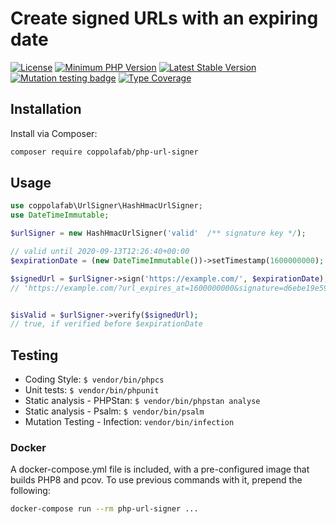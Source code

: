# Create signed URLs with an expiring date

[![License](https://poser.pugx.org/coppolafab/php-url-signer/license)](//packagist.org/packages/coppolafab/php-url-signer)
[![Minimum PHP Version](https://img.shields.io/badge/php-%7E7.4%20%7C%7C%20%7E8.0.0-blue.svg?style=flat)](https://php.net/)
[![Latest Stable Version](https://img.shields.io/packagist/v/coppolafab/php-url-signer.svg)](https://packagist.org/packages/coppolafab/php-url-signer)
[![Mutation testing badge](https://img.shields.io/endpoint?style=flat&url=https%3A%2F%2Fbadge-api.stryker-mutator.io%2Fgithub.com%2Fcoppolafab%2Fphp-url-signer%2Fmain)](https://dashboard.stryker-mutator.io/reports/github.com/coppolafab/php-url-signer/main)
[![Type Coverage](https://shepherd.dev/github/coppolafab/php-url-signer/coverage.svg)](https://shepherd.dev/github/coppolafab/php-url-signer)

## Installation
Install via Composer:

```bash
composer require coppolafab/php-url-signer
```

## Usage

```php
use coppolafab\UrlSigner\HashHmacUrlSigner;
use DateTimeImmutable;

$urlSigner = new HashHmacUrlSigner('valid'  /** signature key */);

// valid until 2020-09-13T12:26:40+00:00
$expirationDate = (new DateTimeImmutable())->setTimestamp(1600000000);

$signedUrl = $urlSigner->sign('https://example.com/', $expirationDate);
// 'https://example.com/?url_expires_at=1600000000&signature=d6ebe19e590813d94d1b58fe9f9e204a3c5f074ac791dbf0fc2bc3631091f2f1'


$isValid = $urlSigner->verify($signedUrl);
// true, if verified before $expirationDate
```

## Testing
- Coding Style: ```$ vendor/bin/phpcs```
- Unit tests: ```$ vendor/bin/phpunit```
- Static analysis - PHPStan: ```$ vendor/bin/phpstan analyse```
- Static analysis - Psalm: ```$ vendor/bin/psalm```
- Mutation Testing - Infection: ```vendor/bin/infection```

### Docker
A docker-compose.yml file is included, with a pre-configured image that builds PHP8 and pcov. To use previous commands with it, prepend the following:

```bash
docker-compose run --rm php-url-signer ...
```
